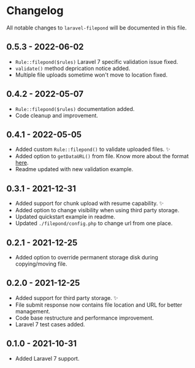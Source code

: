 # Changelog

All notable changes to `laravel-filepond` will be documented in this file.

## 0.5.3 - 2022-06-02

- `Rule::filepond($rules)` Laravel 7 specific validation issue fixed.
- `validate()` method deprication notice added.
- Multiple file uploads sometime won't move to location fixed.

## 0.4.2 - 2022-05-07

- `Rule::filepond($rules)` documentation added.
- Code cleanup and improvement.

## 0.4.1 - 2022-05-05

- Added custom `Rule::filepond()` to validate uploaded files. ✨
- Added option to `getDataURL()` from file. Know more about the format [here](https://developer.mozilla.org/en-US/docs/Web/HTTP/Basics_of_HTTP/Data_URIs).
- Readme updated with new validation example.


## 0.3.1 - 2021-12-31

- Added support for chunk upload with resume capability. ✨
- Added option to change visibility when using third party storage.
- Updated quickstart example in readme.
- Updated `./filepond/config.php` to change url from one place. 

## 0.2.1 - 2021-12-25

- Added option to override permanent storage disk during copying/moving file.

## 0.2.0 - 2021-12-25

- Added support for third party storage. ✨
- File submit response now contains file location and URL for better management.
- Code base restructure and performance improvement.
- Laravel 7 test cases added.

## 0.1.0 - 2021-10-31

- Added Laravel 7 support.
